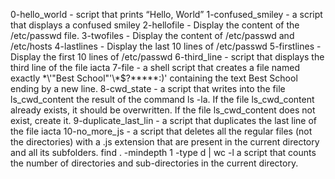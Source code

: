 0-hello_world - script that prints “Hello, World”
1-confused_smiley - a script that displays a confused smiley
2-hellofile - Display the content of the /etc/passwd file.
3-twofiles - Display the content of /etc/passwd and /etc/hosts
4-lastlines - Display the last 10 lines of /etc/passwd
5-firstlines - Display the first 10 lines of /etc/passwd
6-third_line - script that displays the third line of the file iacta
7-file -  a shell script that creates a file named exactly \*\\'"Best School"\'\\*$\?\*\*\*\*\*:)' containing the text Best School ending by a new line.
8-cwd_state -  a script that writes into the file ls_cwd_content the result of the command ls -la. If the file ls_cwd_content already exists, it should be overwritten. If the file ls_cwd_content does not exist, create it.
9-duplicate_last_lin - a script that duplicates the last line of the file iacta
10-no_more_js - a script that deletes all the regular files (not the directories) with a .js extension that are present in the current directory and all its subfolders.
find . -mindepth 1 -type d | wc -l a script that counts the number of directories and sub-directories in the current directory.

